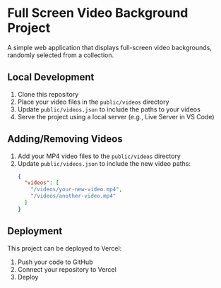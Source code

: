 # Full Screen Video Background Project

A simple web application that displays full-screen video backgrounds, randomly selected from a collection.

## Local Development

1. Clone this repository
2. Place your video files in the `public/videos` directory
3. Update `public/videos.json` to include the paths to your videos
4. Serve the project using a local server (e.g., Live Server in VS Code)

## Adding/Removing Videos

1. Add your MP4 video files to the `public/videos` directory
2. Update `public/videos.json` to include the new video paths:
   ```json
   {
     "videos": [
       "/videos/your-new-video.mp4",
       "/videos/another-video.mp4"
     ]
   }
   ```

## Deployment

This project can be deployed to Vercel:
1. Push your code to GitHub
2. Connect your repository to Vercel
3. Deploy 